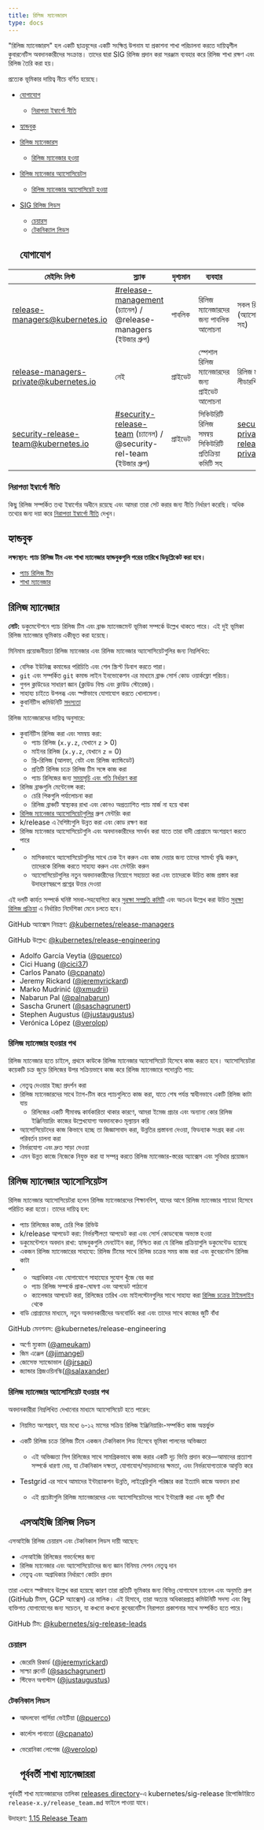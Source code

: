 ```yaml
---
title: রিলিজ ম্যানেজারস
type: docs
---
```


"রিলিজ ম্যানেজারস" হল একটি ছাত্রবৃন্দের একটি সংক্ষিপ্ত উপনাম যা প্রকাশনা শাখা
পরিচালনা করতে দায়িত্বশীল কুবারনেটিস অবদানকারীদের সংক্রান্ত। তাদের দ্বারা SIG 
রিলিজ প্রদান করা সরঞ্জাম ব্যবহার করে রিলিজ শাখা রক্ষণ এবং রিলিজ তৈরি করা হয়।

প্রত্যেক ভূমিকার দায়িত্ব নীচে বর্ণিত হয়েছে।

- [যোগাযোগ](#contact)
  - [নিরাপত্তা ইম্বার্গো নীতি](#security-embargo-policy)
- [হ্যান্ডবুক](#handbooks)
- [রিলিজ ম্যানেজারস](#release-managers)
  - [রিলিজ ম্যানেজার হওয়া](#becoming-a-release-manager)
- [রিলিজ ম্যানেজার অ্যাসোসিয়েটস](#release-manager-associates)
  - [রিলিজ ম্যানেজার অ্যাসোসিয়েট হওয়া](#becoming-a-release-manager-associate)
- [SIG রিলিজ লিডস](#sig-release-leads)
  - [চেয়ারস](#chairs)
  - [টেকনিক্যাল লিডস](#technical-leads)
 
  ## যোগাযোগ

| মেইলিং লিস্ট | স্ল্যাক | দৃশ্যমান | ব্যবহার | সদস্যতা |
| --- | --- | --- | --- | --- |
| [release-managers@kubernetes.io](mailto:release-managers@kubernetes.io) | [#release-management](https://kubernetes.slack.com/messages/CJH2GBF7Y) (চ্যানেল) / @release-managers (ইউজার গ্রুপ) | পাবলিক | রিলিজ ম্যানেজারদের জন্য পাবলিক আলোচনা | সকল রিলিজ ম্যানেজার (অ্যাসোসিয়েট, এবং SIG চেয়ারস সহ) |
| [release-managers-private@kubernetes.io](mailto:release-managers-private@kubernetes.io) | নেই | প্রাইভেট | স্পেশাল রিলিজ ম্যানেজারদের জন্য প্রাইভেট আলোচনা | রিলিজ ম্যানেজার, SIG রিলিজ লীডারশিপ |
| [security-release-team@kubernetes.io](mailto:security-release-team@kubernetes.io) | [#security-release-team](https://kubernetes.slack.com/archives/G0162T1RYHG) (চ্যানেল) / @security-rel-team (ইউজার গ্রুপ) | প্রাইভেট | সিকিউরিটি রিলিজ সমন্বয় সিকিউরিটি প্রতিক্রিয়া কমিটি সহ | [security-discuss-private@kubernetes.io](mailto:security-discuss-private@kubernetes.io), [release-managers-private@kubernetes.io](mailto:release-managers-private@kubernetes.io) |

### নিরাপত্তা ইম্বার্গো নীতি

কিছু রিলিজ সম্পর্কিত তথ্য ইম্বার্গোর অধীনে রয়েছে এবং আমরা তারা সেট করার জন্য নীতি নির্ধারণ করেছি। অধিক তথ্যের জন্য দয়া করে
[নিরাপত্তা ইম্বার্গো নীতি](https://github.com/kubernetes/committee-security-response/blob/main/private-distributors-list.md#embargo-policy)
দেখুন।

## হ্যান্ডবুক

**লক্ষ্যস্থান: প্যাচ রিলিজ টীম এবং শাখা ম্যানেজার হ্যান্ডবুকগুলি পরের তারিখে ডিডুপ্লিকেট করা হবে।**

- [প্যাচ রিলিজ টীম](handbook-patch-release)
- [শাখা ম্যানেজার](handbook-branch-mgmt)


## রিলিজ ম্যানেজার

**নোট:** ডকুমেন্টেশনে প্যাচ রিলিজ টিম এবং ব্রাঞ্চ ম্যানেজমেন্ট ভূমিকা সম্পর্কে উল্লেখ থাকতে পারে। এই দুই ভূমিকা রিলিজ ম্যানেজার ভূমিকায় একীভূত করা হয়েছে।

মিনিমাম প্রয়োজনীয়তা রিলিজ ম্যানেজার এবং রিলিজ ম্যানেজার অ্যাসোসিয়েটগুলির জন্য নিম্নলিখিত:

- বেসিক ইউনিক্স কমান্ডের পরিচিতি এবং শেল স্ক্রিপ্ট ডিবাগ করতে পারা।
- `git` এবং সম্পর্কিত `git` কমান্ড লাইন ইনভোকেশন এর মাধ্যমে ব্রাঞ্চ সোর্স কোড ওয়ার্কফ্লো পরিচয়।
- গুগল ক্লাউডের সাধারণ জ্ঞান (ক্লাউড বিল্ড এবং ক্লাউড স্টোরেজ)।
- সাহায্য চাইতে উপলব্ধ এবং স্পষ্টভাবে যোগাযোগ করতে খোলামেলা।
- কুবার্নিটিস কমিউনিটি [সদস্যতা][community-membership]

রিলিজ ম্যানেজারদের দায়িত্ব অনুসারে:

- কুবার্নিটিস রিলিজ করা এবং সমন্বয় করা:
  - প্যাচ রিলিজ (`x.y.z`, যেখানে `z` > 0)
  - মাইনর রিলিজ (`x.y.z`, যেখানে `z` = 0)
  - প্রি-রিলিজ (আলফা, বেটা এবং রিলিজ ক্যান্ডিডেট)
  - প্রতিটি রিলিজ চক্রে রিলিজ টিম সঙ্গে কাজ করা
  - প্যাচ রিলিজের জন্য [সময়সূচি এবং গতি নির্ধারণ করা][patches]
- রিলিজ ব্রাঞ্চগুলি মেন্টেনেন্স করা:
  - চেরি পিকগুলি পর্যালোচনা করা
  - রিলিজ ব্রাঞ্চটি স্বাস্থ্যকর রাখা এবং কোনও অপ্রত্যাশিত প্যাচ মার্জ না হয়ে থাকা
- [রিলিজ ম্যানেজার অ্যাসোসিয়েটগুলির](#রিলিজ-ম্যানেজার-অ্যাসোসিয়েটগুলি) গ্রুপ মেন্টরিং করা
- k/release এ বৈশিষ্ট্যগুলি উন্নত করা এবং কোড রক্ষণ করা
- রিলিজ ম্যানেজার অ্যাসোসিয়েটগুলি এবং অবদানকারীদের সমর্থন করা যাতে তারা বাদী প্রোগ্রামে অংশগ্রহণ করতে পারে
- - মাসিকভাবে অ্যাসোসিয়েটগুলির সাথে চেক ইন করুন এবং কাজ দেয়ার জন্য তাদের সামর্থ্য বৃদ্ধি করুন, তাদেরকে রিলিজ করতে সাহায্য করুন এবং মেন্টরিং করুন
  - অ্যাসোসিয়েটগুলির নতুন অবদানকারীদের নিয়োগে সহায়তা করা এবং তাদেরকে উচিত কাজ প্রস্তাব করা উদাহরণস্বরূপে প্রশ্নের উত্তর দেওয়া

এই দলটি কার্যত সম্পর্কে ঘনিষ্ট সমবা-সহযোগিতা করে
[সুরক্ষা সম্প্রতি কমিটি][src] এবং অতএব উল্লেখ করা উচিত
[সুরক্ষা রিলিজ প্রক্রিয়া][security-release-process] এ নির্ধারিত নির্দেশিকা মেনে চলতে হবে।

GitHub অ্যাক্সেস নিয়ন্ত্রণ: [@kubernetes/release-managers](https://github.com/orgs/kubernetes/teams/release-managers)

GitHub উল্লেখ: [@kubernetes/release-engineering](https://github.com/orgs/kubernetes/teams/release-engineering)

- Adolfo García Veytia ([@puerco](https://github.com/puerco))
- Cici Huang ([@cici37](https://github.com/cici37))
- Carlos Panato ([@cpanato](https://github.com/cpanato))
- Jeremy Rickard ([@jeremyrickard](https://github.com/jeremyrickard))
- Marko Mudrinić ([@xmudrii](https://github.com/xmudrii))
- Nabarun Pal ([@palnabarun](https://github.com/palnabarun))
- Sascha Grunert ([@saschagrunert](https://github.com/saschagrunert))
- Stephen Augustus ([@justaugustus](https://github.com/justaugustus))
- Verónica López ([@verolop](https://github.com/verolop))

### রিলিজ ম্যানেজার হওয়ার পথ

রিলিজ ম্যানেজার হতে চাইলে, প্রথমে কাউকে রিলিজ ম্যানেজার অ্যাসোসিয়েট হিসেবে কাজ করতে হবে। অ্যাসোসিয়েটরা কয়েকটি চক্র জুড়ে রিলিজের উপর সক্রিয়ভাবে কাজ করে রিলিজ ম্যানেজারে পদোন্নতি পায়:

- নেতৃত্ব দেওয়ার ইচ্ছা প্রদর্শন করা
- রিলিজ ম্যানেজারদের সাথে ট্যাগ-টিম করে প্যাচগুলিতে কাজ করা, যাতে শেষ পর্যন্ত স্বাধীনভাবে একটি রিলিজ কাটা যায়
  - রিলিজের একটি সীমাবদ্ধ কার্যকারিতা থাকার কারণে, আমরা ইমেজ প্রচার এবং অন্যান্য কোর রিলিজ ইঞ্জিনিয়ারিং কাজের উল্লেখযোগ্য অবদানকেও মূল্যায়ন করি
- অ্যাসোসিয়েটদের কাজ কিভাবে হচ্ছে তা জিজ্ঞাসাবাদ করা, উন্নতির প্রস্তাবনা দেওয়া, ফিডব্যাক সংগ্রহ করা এবং পরিবর্তন চালনা করা
- নির্ভরযোগ্য এবং দ্রুত সাড়া দেওয়া
- এমন উন্নত কাজে নিজেকে নিযুক্ত করা যা সম্পন্ন করতে রিলিজ ম্যানেজার-স্তরের অ্যাক্সেস এবং সুবিধার প্রয়োজন

## রিলিজ ম্যানেজার অ্যাসোসিয়েটস

রিলিজ ম্যানেজার অ্যাসোসিয়েটরা হলেন রিলিজ ম্যানেজারদের শিক্ষানবিশ, যাদের আগে রিলিজ ম্যানেজার শ্যাডো হিসেবে পরিচিত করা হতো। তাদের দায়িত্ব হল:

- প্যাচ রিলিজের কাজ, চেরি পিক রিভিউ
- k/release আপডেট করা: নির্ভরশীলতা আপডেট করা এবং সোর্স কোডবেজে অভ্যস্ত হওয়া
- ডকুমেন্টেশনে অবদান রাখা: হ্যান্ডবুকগুলি মেনটেইন করা, নিশ্চিত করা যে রিলিজ প্রক্রিয়াগুলি ডকুমেন্টেড হয়েছে
- একজন রিলিজ ম্যানেজারের সাহায্যে: রিলিজ টিমের সাথে রিলিজ চক্রের সময় কাজ করা এবং কুবেরনেটস রিলিজ কাটা
- - অগ্রাধিকার এবং যোগাযোগে সাহায্যের সুযোগ খুঁজে বের করা
  - প্যাচ রিলিজ সম্পর্কে প্রাক-ঘোষণা এবং আপডেট পাঠানো
  - ক্যালেন্ডার আপডেট করা, রিলিজের তারিখ এবং মাইলস্টোনগুলির সাথে সাহায্য করা
    [রিলিজ চক্রের টাইমলাইন][k-sig-release-releases] থেকে
- বাডি প্রোগ্রামের মাধ্যমে, নতুন অবদানকারীদের অনবোর্ডিং করা এবং তাদের সাথে কাজের জুটি বাঁধা

GitHub মেনশনস: @kubernetes/release-engineering

- অর্ণো ম্যুকাম ([@ameukam](https://github.com/ameukam))
- জিম এঞ্জেল ([@jimangel](https://github.com/jimangel))
- জোসেফ স্যান্ডোভাল ([@jrsapi](https://github.com/jrsapi))
- জ্যান্ডার গ্রিজওয়িনস্কি([@salaxander](https://github.com/salaxander))

### রিলিজ ম্যানেজার অ্যাসোসিয়েট হওয়ার পথ

অবদানকারীরা নিম্নলিখিত দেখানোর মাধ্যমে অ্যাসোসিয়েট হতে পারেন:

- নিয়মিত অংশগ্রহণ, যার মধ্যে ৬-১২ মাসের সক্রিয় রিলিজ ইঞ্জিনিয়ারিং-সম্পর্কিত কাজ অন্তর্ভুক্ত
- একটি রিলিজ চক্রে রিলিজ টিমে একজন টেকনিকাল লিড হিসেবে ভূমিকা পালনের অভিজ্ঞতা
  - এই অভিজ্ঞতা সিগ রিলিজের সাথে সামগ্রিকভাবে কাজ করার একটি দৃঢ় ভিত্তি প্রদান করে—আমাদের প্রত্যাশা সম্পর্কে ধারণা দেয়, যা টেকনিকাল দক্ষতা, যোগাযোগ/সাড়াদানের ক্ষমতা, এবং নির্ভরযোগ্যতাকে আবৃত্তি করে
- Testgrid এর সাথে আমাদের ইন্টার‌্যাকশন উন্নতি, লাইব্রেরিগুলি পরিষ্কার করা ইত্যাদি কাজে অবদান রাখা
  - এই প্রচেষ্টাগুলি রিলিজ ম্যানেজারদের এবং অ্যাসোসিয়েটদের সাথে ইন্টার‌্যাক্ট করা এবং জুটি বাঁধা
 
  ## এসআইজি রিলিজ লিডস

এসআইজি রিলিজ চেয়ারস এবং টেকনিকাল লিডস দায়ী আছেন:

- এসআইজি রিলিজের গভর্নেন্সের জন্য
- রিলিজ ম্যানেজার এবং অ্যাসোসিয়েটদের জন্য জ্ঞান বিনিময় সেশন নেতৃত্ব দান
- নেতৃত্ব এবং অগ্রাধিকার নির্ধারণে কোচিং প্রদান

তারা এখানে স্পষ্টভাবে উল্লেখ করা হয়েছে কারণ তারা প্রতিটি ভূমিকার জন্য বিভিন্ন যোগাযোগ চ্যানেল এবং অনুমতি গ্রুপ (GitHub টিমস, GCP অ্যাক্সেস) এর মালিক। এই হিসাবে, তারা অত্যন্ত অধিকারপ্রাপ্ত কমিউনিটি সদস্য এবং কিছু ব্যক্তিগত যোগাযোগের জন্য সচেতন, যা কখনো কখনো কুবেরনেটিস নিরাপত্তা প্রকাশনার সাথে সম্পর্কিত হতে পারে।

GitHub টিম: [@kubernetes/sig-release-leads](https://github.com/orgs/kubernetes/teams/sig-release-leads)

### চেয়ারস

- জেরেমি রিকার্ড ([@jeremyrickard](https://github.com/jeremyrickard))
- সাস্চা গ্রুনের্ট ([@saschagrunert](https://github.com/saschagrunert))
- স্টিফেন অগাস্টাস ([@justaugustus](https://github.com/justaugustus))

### টেকনিকাল লিডস

- আদলফো গার্সিয়া ভেইটিয়া ([@puerco](https://github.com/puerco))
- কার্লোস পানাতো ([@cpanato](https://github.com/cpanato))
- ভেরোনিকা লোপেজ ([@verolop](https://github.com/verolop))

  ## পূর্ববর্তী শাখা ম্যানেজাররা

পূর্ববর্তী শাখা ম্যানেজারদের তালিকা [releases directory][k-sig-release-releases]-এ kubernetes/sig-release রিপোজিটরিতে `release-x.y/release_team.md` ফাইলে পাওয়া যাবে।

উদাহরণ: [1.15 Release Team](https://git.k8s.io/sig-release/releases/release-1.15/release_team.md)

[community-membership]: https://git.k8s.io/community/community-membership.md#member
[handbook-branch-mgmt]: https://git.k8s.io/sig-release/release-engineering/role-handbooks/branch-manager.md
[handbook-patch-release]: https://git.k8s.io/sig-release/release-engineering/role-handbooks/patch-release-team.md
[k-sig-release-releases]: https://git.k8s.io/sig-release/releases
[patches]: /releases/patch-releases/
[src]: https://git.k8s.io/community/committee-security-response/README.md
[release-team]: https://git.k8s.io/sig-release/release-team/README.md
[security-release-process]: https://git.k8s.io/security/security-release-process.md
